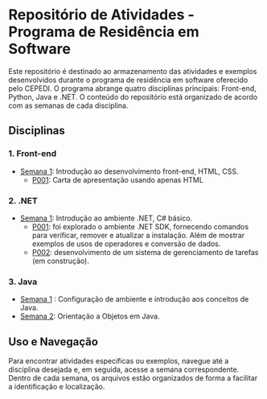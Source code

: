 # Repositório de Atividades - Programa de Residência em Software

Este repositório é destinado ao armazenamento das atividades e exemplos desenvolvidos durante o programa de residência em software oferecido pelo CEPEDI. O programa abrange quatro disciplinas principais: Front-end, Python, Java e .NET. O conteúdo do repositório está organizado de acordo com as semanas de cada disciplina.

## Disciplinas

### 1. Front-end
- [Semana 1](./frontend/semana1): Introdução ao desenvolvimento front-end, HTML, CSS.
    - [P001](./frontend/semana1/P001/): Carta de apresentação usando apenas HTML
 

<!-- - [Semana 2](./front-end/semana2): JavaScript e frameworks front-end. 

### 2. Python
- [Semana 1](./python/semana1): Introdução ao Python.
 - [Semana 2](./python/semana2): Manipulação de dados em Python.  -->

### 2. .NET
- [Semana 1](./dotnet/semana1): Introdução ao ambiente .NET, C# básico.
    - [P001](./dotnet/semana1/P001/):  foi explorado o ambiente .NET SDK, fornecendo comandos para verificar, remover e atualizar a instalação. Além de mostrar exemplos de usos de operadores e conversão de dados.
    - [P002](./dotnet/semana2/P002/):  desenvolvimento de um sistema de gerenciamento de tarefas (em construção).

### 3. Java
- [Semana 1](./) : Configuração de ambiente e introdução aos conceitos de Java.
- [Semana 2](./java/semana2): Orientação a Objetos em Java.
 
<!-- - [Semana 2](./dotnet/semana2): Desenvolvimento de aplicações .NET. -->

## Uso e Navegação

Para encontrar atividades específicas ou exemplos, navegue até a disciplina desejada e, em seguida, acesse a semana correspondente. Dentro de cada semana, os arquivos estão organizados de forma a facilitar a identificação e localização.